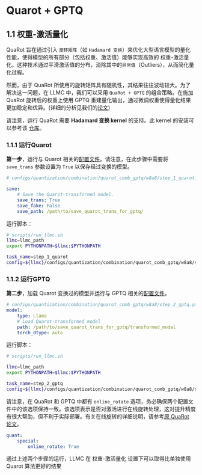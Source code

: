 # Quarot + GPTQ


## 1.1 权重-激活量化

QuaRot 旨在通过引入 `旋转矩阵`（如 `Hadamard 变换`）来优化大型语言模型的量化性能，使得模型的所有部分（包括权重、激活值）能够实现高效的 权重-激活量化。这种技术通过平滑激活值的分布，消除其中的`异常值`（Outliers），从而简化量化过程。

然而，由于 QuaRot 所使用的旋转矩阵具有随机性，其结果往往波动较大。为了解决这一问题，在 LLMC 中，我们可以采用 `QuaRot + GPTQ` 的组合策略。在施加 QuaRot 旋转后的权重上使用 GPTQ 重建量化输出，通过微调权重使得量化结果更加稳定和优异。(详细的分析见我们的[论文](https://arxiv.org/abs/2405.06001v2))

请注意，运行 QuaRot 需要 **Hadamard 变换 kernel** 的支持。此 kernel 的安装可以参考该 [仓库](https://github.com/spcl/QuaRot)。

### 1.1.1 运行Quarot

**第一步**，运行与 Quarot 相关的[配置文件](https://github.com/ModelTC/llmc/tree/main/configs/quantization/combination/quarot_comb_gptq/w8a8/step_1_quarot.yml)。请注意，在此步骤中需要将 `save_trans` 参数设置为 `True` 以保存经过变换的模型。

```yaml
# configs/quantization/combination/quarot_comb_gptq/w8a8/step_1_quarot.yml

save:
    # Save the Quarot-transformed model.
    save_trans: True
    save_fake: False
    save_path: /path/to/save_quarot_trans_for_gptq/
```
运行脚本：
```bash
# scripts/run_llmc.sh
llmc=llmc_path
export PYTHONPATH=$llmc:$PYTHONPATH

task_name=step_1_quarot
config=${llmc}/configs/quantization/combination/quarot_comb_gptq/w8a8/step_1_quarot.yml
```
### 1.1.2 运行GPTQ

**第二步**，加载 Quarot 变换过的模型并运行与 GPTQ 相关的[配置文件](https://github.com/ModelTC/llmc/tree/main/configs/quantization/combination/quarot_comb_gptq/w8a8/step_2_gptq.yml)。

```yaml
# configs/quantization/combination/quarot_comb_gptq/w8a8/step_2_gptq.yml
model:
    type: Llama
    # Load Quarot-transformed model
    path: /path/to/save_quarot_trans_for_gptq/transformed_model
    torch_dtype: auto
```

运行脚本：
```bash
# scripts/run_llmc.sh

llmc=llmc_path
export PYTHONPATH=$llmc:$PYTHONPATH

task_name=step_2_gptq
config=${llmc}/configs/quantization/combination/quarot_comb_gptq/w8a8/step_2_gptq.yml

```
请注意，在 QuaRot 和 GPTQ 中都有 `online_rotate` 选项，务必确保两个配置文件中的该选项保持一致。该选项表示是否对激活进行在线旋转处理，这对提升精度有很大帮助，但不利于实际部署。有关在线旋转的详细说明，请参考[原 QuaRot 论文](https://arxiv.org/abs/2404.00456)。
```yaml
quant:
    special:
        online_rotate: True
```

通过上述两个步骤的运行，LLMC 在 权重-激活量化 设置下可以取得比单独使用 Quarot 算法更好的结果
